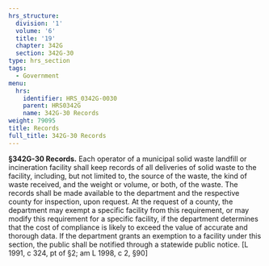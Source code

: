 ```yaml
---
hrs_structure:
  division: '1'
  volume: '6'
  title: '19'
  chapter: 342G
  section: 342G-30
type: hrs_section
tags:
  - Government
menu:
  hrs:
    identifier: HRS_0342G-0030
    parent: HRS0342G
    name: 342G-30 Records
weight: 79095
title: Records
full_title: 342G-30 Records
---
```

**§342G-30 Records.** Each operator of a municipal solid waste landfill or incineration facility shall keep records of all deliveries of solid waste to the facility, including, but not limited to, the source of the waste, the kind of waste received, and the weight or volume, or both, of the waste. The records shall be made available to the department and the respective county for inspection, upon request. At the request of a county, the department may exempt a specific facility from this requirement, or may modify this requirement for a specific facility, if the department determines that the cost of compliance is likely to exceed the value of accurate and thorough data. If the department grants an exemption to a facility under this section, the public shall be notified through a statewide public notice. [L 1991, c 324, pt of §2; am L 1998, c 2, §90]